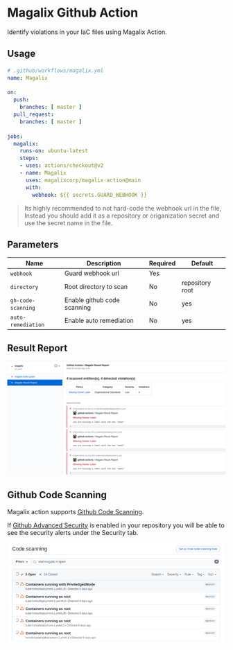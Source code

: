 # Magalix Github Action

Identify violations in your IaC files using Magalix Action.

## Usage

```yml
# .github/workflows/magalix.yml
name: Magalix

on:
  push:
    branches: [ master ]
  pull_request:
    branches: [ master ]

jobs:
  magalix:
    runs-on: ubuntu-latest
    steps:
    - uses: actions/checkout@v2
    - name: Magalix
      uses: magalixcorp/magalix-action@main
      with:
        webhook: ${{ secrets.GUARD_WEBHOOK }}
```

> Its highly recommended to not hard-code the webhook url in the file, Instead you should add it as a repository or origanization secret and use the secret name in the file.


## Parameters

| Name                | Description                 | Required  | Default         |
| ------------------- | --------------------------- | --------- | --------------- |
| `webhook`           | Guard webhook url           |    Yes    |                 |
| `directory`         | Root directory to scan      |    No     | repository root |
| `gh-code-scanning`  | Enable github code scanning |    No     | yes             |
| `auto-remediation`  | Enable auto remediation     |    No     | yes             |




## Result Report
![result report](./assets/screenshot-1.png)



## Github Code Scanning

Magalix action supports [Github Code Scanning](https://docs.github.com/en/code-security/secure-coding/about-code-scanning). 

If [Github Advanced Security](https://docs.github.com/en/github/getting-started-with-github/about-github-advanced-security) is enabled in your repository you will be able to see the security alerts under the Security tab.

![github code scanning](./assets/screenshot-2.png)

